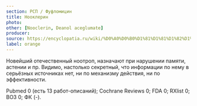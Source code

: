 ```yaml
---
section: РСП / Фуфломицин
title: Нооклерин
photo:
other: [Nooclerin, Deanol aceglumate]
producer:
source: https://encyclopatia.ru/wiki/%D0%A0%D0%B0%D1%81%D1%81%D1%82%D1%80%D0%B5%D0%BB%D1%8C%D0%BD%D1%8B%D0%B9_%D1%81%D0%BF%D0%B8%D1%81%D0%BE%D0%BA_%D0%BF%D1%80%D0%B5%D0%BF%D0%B0%D1%80%D0%B0%D1%82%D0%BE%D0%B2
label: orange
---
```


Новейший отечественный ноотроп, назначают при нарушении памяти, астении и пр. Видимо, настолько секретный, что информации по нему в серьёзных источниках нет, ни по механизму действия, ни по эффективности.

Pubmed 0 (есть 13 работ-описаний); Cochrane Reviews 0; FDA 0; RXlist 0; ВОЗ 0; ФК (-).
